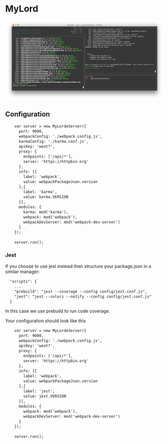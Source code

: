 
# MyLord
![myLorde screenshot](/screen.jpg?raw=true "myLorde in action")

## Configuration

```
    var server = new MyLordeServer({
      port: 9000,
      webpackConfig: './webpack.config.js',
      karmaConfig: './karma.conf.js',
      apiKey: 'woot?',
      proxy: {
        endpoints: ['/api/*'],
        server: 'https://httpbin.org'
      },
      info: [{
        label: 'webpack',
        value: webpackPackageJson.version
      },{
        label: 'karma',
        value: karma.VERSION
      }],
      modules: {
        karma: mod('karma'),
        webpack: mod('webpack'),
        webpackDevServer: mod('webpack-dev-server')
      }
    });

    server.run();
```

### Jest
If you choose to use jest instead then structure your package.json in a similar manager:

```
  "scripts": {
    ...
    "prebuild": "jest --coverage --config config/jest.conf.js",
    "jest": "jest --colors --notify --config config/jest.conf.js"
  }
```

In this case we use prebuild to run code coverage.

Your configuration should look like this

```
    var server = new MyLordeServer({
      port: 9000,
      webpackConfig: './webpack.config.js',
      apiKey: 'woot?',
      proxy: {
        endpoints: ['/api/*'],
        server: 'https://httpbin.org'
      },
      info: [{
        label: 'webpack',
        value: webpackPackageJson.version
      },{
        label: 'jest',
        value: jest.VERSION
      }],
      modules: {
        webpack: mod('webpack'),
        webpackDevServer: mod('webpack-dev-server')
      }
    });

    server.run();
```
